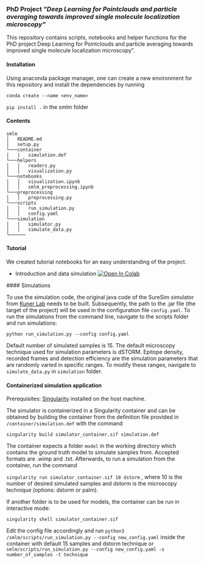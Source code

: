 ### PhD Project _"Deep Learning for Pointclouds and particle averaging towards improved single molecule localization microscopy"_

This repository contains scripts, notebooks and helper functions for the PhD project Deep Learning for Pointclouds and particle averaging towards improved single molecule localization microscopy".  

#### Installation 
Using anaconda package manager, one can create a new environment for this repository and install the dependencies by running  

`conda create --name <env_name>`

`pip install .` in the smlm folder 


#### Contents

```
smlm
│   README.md  
│   setup.py
└───container
|   |   simulation.def
└───helpers
│   │   readers.py
│   │   visualization.py
└───notebooks
│   │   visualization.ipynb
│   │   smlm_preprocessing.ipynb 
└───preprocessing
│   │   preprocessing.py
└───scripts
│   │   run_simulation.py
│   │   config.yaml
└───simulation
│   │   simulator.py
│   │   simulate_data.py
└──────  
```
#### Tutorial
We created tutorial notebooks for an easy understanding of the project.
* Introduction and data simulation  <a target="_blank" href="https://colab.research.google.com/github/dianamindroc/smlm/blob/master/tutorial/Intro_and_data_simulation.ipynb">
  <img src="https://colab.research.google.com/assets/colab-badge.svg" alt="Open In Colab"/>
</a>
#### Simulations

To use the simulation code, the original java code of the SureSim simulator from [Kuner Lab](https://github.com/tkunerlab/JavaUmsetzungSTORMSimulation) needs to be built. 
Subsequently, the path to the .jar file (the target of the project) will be used in the configuration file `config.yaml`. 
To run the simulations from the command line, navigate to the scripts folder and run simulations:

`python run_simulation.py --config config.yaml`

Default number of simulated samples is 15. The default microscopy technique used for simulation parameters is dSTORM. Epitope density, recorded frames and detection efficiency are the simulation parameters that are randomly varied in specific ranges. To modify these ranges, navigate to `simulate_data.py` in `simulation` folder.
#### Containerized simulation application

Prerequisites: [Singularity](https://sylabs.io/guides/3.0/user-guide/quick_start.html) installed on the host machine.

The simulator is containerized in a Singularity container and can be obtained by building the container from the definition file provided in `/container/simulation.def` with the command 

`singularity build simulator_container.sif simulation.def`

The container expects a folder `model` in the working directory which contains the ground truth model to simulate samples from. Accepted formats are .wimp and .txt. 
Afterwards, to run a simulation from the container, run the command 

`singularity run simulator_container.sif 10 dstorm` , where 10 is the number of desired simulated samples and dstorm is the microscopy technique (options: dstorm or palm).

If another folder is to be used for models, the container can be run in interactive mode: 

`singularity shell simulator_container.sif`

Edit the config file accordingly and run `python3 /smlm/scripts/run_simulation.py --config new_config.yaml` inside the container with default 15 samples and dstorm technique or `smlm/scripts/run_simulation.py --config new_config.yaml -s number_of_samples -t technique`

